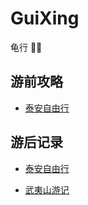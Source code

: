 # GuiXing
龟行 🐢🐢

## 游前攻略
* [泰安自由行](./src/packages/泰安/泰安-游前攻略.md)

## 游后记录
* [泰安自由行](./src/packages/泰安/泰安-游后记录.md)

* [武夷山游记](./src/packages/武夷山游记.md)